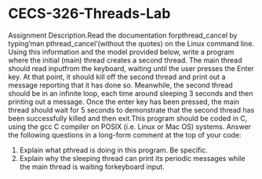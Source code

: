 # CECS-326-Threads-Lab
Assignment Description.Read the documentation forpthread_cancel by typing’man pthread_cancel’(without the quotes) on the Linux command line. Using this information and the model provided below, write a program where the initial (main) thread creates a second thread. The main thread should read inputfrom the keyboard, waiting until the user presses the Enter key. At that point, it should kill off the second thread and print out a message reporting that it has done so. Meanwhile, the second thread should be in an infinite loop, each time around sleeping 3 seconds and then printing out a message. Once the enter key has been pressed, the main thread should wait for 5 seconds to demonstrate that the second thread has been successfully killed and then exit.This program should be coded in C, using the gcc C compiler on POSIX (i.e.  Linux or Mac OS) systems. Answer the following questions in a long-form comment at the top of your code: 
1. Explain what pthread is doing in this program. Be specific.
2. Explain why the sleeping thread can print its periodic messages while the main thread is waiting forkeyboard input. 
